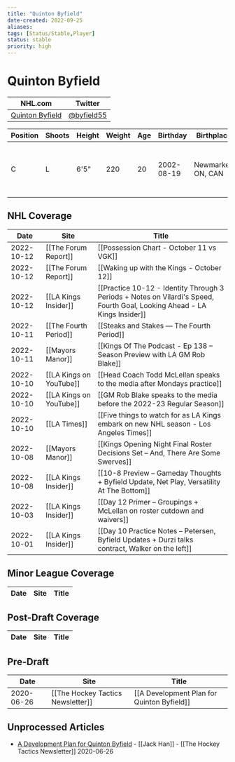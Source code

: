 ```yaml
---
title: "Quinton Byfield"
date-created: 2022-09-25
aliases: 
tags: [Status/Stable,Player]
status: stable
priority: high
---
```


# Quinton Byfield

NHL.com | Twitter
-|-
[Quinton Byfield](https://www.nhl.com/player/quinton-byfield-8482124) | [@byfield55](https://twitter.com/byfield55)

Position | Shoots | Height | Weight | Age | Birthday | Birthplace | Draft
-|-|-|-|-|-|-|-
 C | L | 6'5" | 220 | 20 | 2002-08-19 | Newmarket, ON, CAN | 2020 LAK, 1st rd, 2nd pk (2nd overall)


## NHL  Coverage
Date | Site |  Title
---|---|---
2022-10-12 | [[The Forum Report]] | [[Possession Chart - October 11 vs VGK]]
2022-10-12 | [[The Forum Report]] | [[Waking up with the Kings - October 12]]
2022-10-12 | [[LA Kings Insider]] | [[Practice 10-12 - Identity Through 3 Periods + Notes on Vilardi's Speed, Fourth Goal, Looking Ahead - LA Kings Insider]]
2022-10-11 | [[The Fourth Period]] | [[Steaks and Stakes — The Fourth Period]]
2022-10-11 | [[Mayors Manor]] | [[Kings Of The Podcast - Ep 138 – Season Preview with LA GM Rob Blake]]
2022-10-10 | [[LA Kings on YouTube]] | [[Head Coach Todd McLellan speaks to the media after Mondays practice]]
2022-10-10 | [[LA Kings on YouTube]] | [[GM Rob Blake speaks to the media before the 2022-23 Regular Season]]
2022-10-10 | [[LA Times]] | [[Five things to watch for as LA Kings embark on new NHL season - Los Angeles Times]]
2022-10-08 | [[Mayors Manor]] | [[Kings Opening Night Final Roster Decisions Set – And, There Are Some Swerves]]
2022-10-08 | [[LA Kings Insider]] | [[10-8 Preview – Gameday Thoughts + Byfield Update, Net Play, Versatility At The Bottom]]
2022-10-03 | [[LA Kings Insider]] | [[Day 12 Primer – Groupings + McLellan on roster cutdown and waivers]]
2022-10-01 | [[LA Kings Insider]] |  [[Day 10 Practice Notes – Petersen, Byfield Updates + Durzi talks contract, Walker on the left]]


## Minor League Coverage
Date | Site |  Title
---|---|---


## Post-Draft Coverage
Date | Site |  Title
---|---|---


## Pre-Draft
Date | Site |  Title
---|---|---
2020-06-26 | [[The Hockey Tactics Newsletter]] | [[A Development Plan for Quinton Byfield]]


## Unprocessed Articles
- [A Development Plan for Quinton Byfield](https://jhanhky.substack.com/p/a-development-plan-for-quinton-byfield?s=r) - [[Jack Han]] - [[The Hockey Tactics Newsletter]] 2020-06-26

